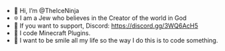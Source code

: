 - 👋 Hi, I’m @TheIceNinja
- 🔯 I am a Jew who believes in the Creator of the world in God
- 📱 If you want to support, Discord: https://discord.gg/3WQ6AcH5
- 🤖 I code Minecraft Plugins.
- 🤣 I want to be smile all my life so the way I do this is to code something.

<!---

--->

